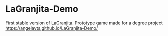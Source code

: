 # LaGranjita-Demo
First stable version of LaGranjita. Prototype game made for a degree project
https://angelavts.github.io/LaGranjita-Demo/
